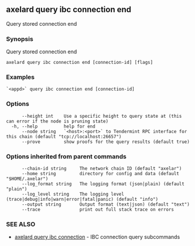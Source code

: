 ## axelard query ibc connection end

Query stored connection end

### Synopsis

Query stored connection end

```
axelard query ibc connection end [connection-id] [flags]
```

### Examples

```
`<appd>` query ibc connection end [connection-id]
```

### Options

```
      --height int    Use a specific height to query state at (this can error if the node is pruning state)
  -h, --help          help for end
      --node string   `<host>:<port>` to Tendermint RPC interface for this chain (default "tcp://localhost:26657")
      --prove         show proofs for the query results (default true)
```

### Options inherited from parent commands

```
      --chain-id string     The network chain ID (default "axelar")
      --home string         directory for config and data (default "$HOME/.axelar")
      --log_format string   The logging format (json|plain) (default "plain")
      --log_level string    The logging level (trace|debug|info|warn|error|fatal|panic) (default "info")
      --output string       Output format (text|json) (default "text")
      --trace               print out full stack trace on errors
```

### SEE ALSO

- [axelard query ibc connection](/cli-docs/v0_31_2/axelard_query_ibc_connection) - IBC connection query subcommands
